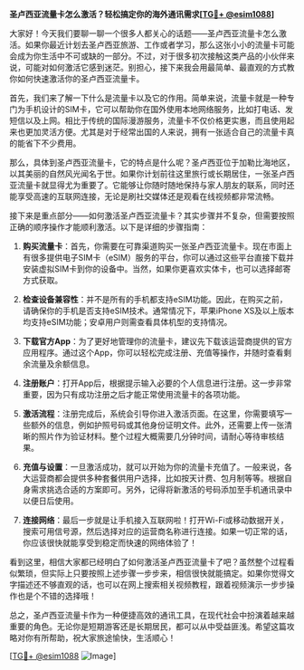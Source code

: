 **圣卢西亚流量卡怎么激活？轻松搞定你的海外通讯需求[[TG💪+ @esim1088](https://t.me/s/esim1088)]**

大家好！今天我们要聊一聊一个很多人都关心的话题——圣卢西亚流量卡怎么激活。如果你最近计划去圣卢西亚旅游、工作或者学习，那么这张小小的流量卡可能会成为你生活中不可或缺的一部分。不过，对于很多初次接触这类产品的小伙伴来说，可能对如何激活它感到迷茫。别担心，接下来我会用最简单、最直观的方式教你如何快速激活你的圣卢西亚流量卡。

首先，我们来了解一下什么是流量卡以及它的作用。简单来说，流量卡就是一种专门为手机设计的SIM卡，它可以帮助你在国外使用本地网络服务，比如打电话、发短信以及上网。相比于传统的国际漫游服务，流量卡不仅价格更实惠，而且使用起来也更加灵活方便。尤其是对于经常出国的人来说，拥有一张适合自己的流量卡真的能省下不少费用。

那么，具体到圣卢西亚流量卡，它的特点是什么呢？圣卢西亚位于加勒比海地区，以其美丽的自然风光闻名于世。如果你计划前往这里旅行或长期居住，一张圣卢西亚流量卡就显得尤为重要了。它能够让你随时随地保持与家人朋友的联系，同时还能享受高速的互联网连接，无论是刷社交媒体还是观看在线视频都非常流畅。

接下来是重点部分——如何激活圣卢西亚流量卡？其实步骤并不复杂，但需要按照正确的顺序操作才能顺利激活。以下是详细的步骤指南：

1. **购买流量卡**：首先，你需要在可靠渠道购买一张圣卢西亚流量卡。现在市面上有很多提供电子SIM卡（eSIM）服务的平台，你可以通过这些平台直接下载并安装虚拟SIM卡到你的设备中。当然，如果你更喜欢实体卡，也可以选择邮寄方式获取。

2. **检查设备兼容性**：并不是所有的手机都支持eSIM功能。因此，在购买之前，请确保你的手机是否支持eSIM技术。通常情况下，苹果iPhone XS及以上版本均支持eSIM功能；安卓用户则需查看具体机型的支持情况。

3. **下载官方App**：为了更好地管理你的流量卡，建议先下载该运营商提供的官方应用程序。通过这个App，你可以轻松完成注册、充值等操作，并随时查看剩余流量及余额信息。

4. **注册账户**：打开App后，根据提示输入必要的个人信息进行注册。这一步非常重要，因为只有成功注册之后才能正常使用流量卡的各项功能。

5. **激活流程**：注册完成后，系统会引导你进入激活页面。在这里，你需要填写一些额外的信息，例如护照号码或其他身份证明文件。此外，还需要上传一张清晰的照片作为验证材料。整个过程大概需要几分钟时间，请耐心等待审核结果。

6. **充值与设置**：一旦激活成功，就可以开始为你的流量卡充值了。一般来说，各大运营商都会提供多种套餐供用户选择，比如按天计费、包月制等等。根据自身需求挑选合适的方案即可。另外，记得将新激活的号码添加至手机通讯录中以便日后使用。

7. **连接网络**：最后一步就是让手机接入互联网啦！打开Wi-Fi或移动数据开关，搜索可用信号源，然后选择对应的运营商名称进行连接。如果一切正常的话，你应该很快就能享受到稳定而快速的网络体验了！

看到这里，相信大家都已经明白了如何激活圣卢西亚流量卡了吧？虽然整个过程看似繁琐，但实际上只要按照上述步骤一步步来，相信很快就能搞定。如果你觉得文字描述还不够直观的话，也可以在网上搜索相关视频教程，跟着视频演示一步步操作也是个不错的选择哦！

总之，圣卢西亚流量卡作为一种便捷高效的通讯工具，在现代社会中扮演着越来越重要的角色。无论你是短期游客还是长期居民，都可以从中受益匪浅。希望这篇攻略对你有所帮助，祝大家旅途愉快，生活顺心！

[[TG💪+ @esim1088](https://t.me/s/esim1088) ![Image](https://i.postimg.cc/4NQfJmqS/Snipaste-2025-05-13-00-14-12.png)]
